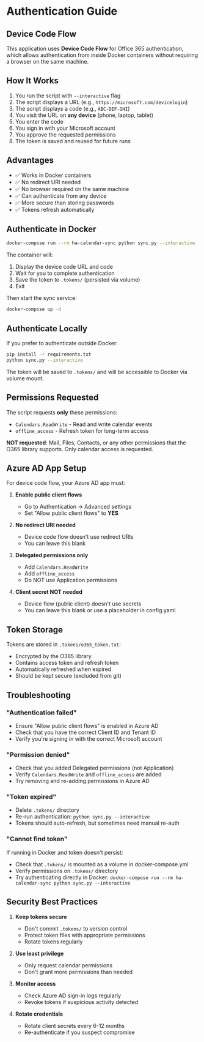 # Authentication Guide

## Device Code Flow

This application uses **Device Code Flow** for Office 365 authentication, which allows authentication from inside Docker containers without requiring a browser on the same machine.

## How It Works

1. You run the script with `--interactive` flag
2. The script displays a URL (e.g., `https://microsoft.com/devicelogin`)
3. The script displays a code (e.g., `ABC-DEF-GHI`)
4. You visit the URL on **any device** (phone, laptop, tablet)
5. You enter the code
6. You sign in with your Microsoft account
7. You approve the requested permissions
8. The token is saved and reused for future runs

## Advantages

- ✅ Works in Docker containers
- ✅ No redirect URI needed
- ✅ No browser required on the same machine
- ✅ Can authenticate from any device
- ✅ More secure than storing passwords
- ✅ Tokens refresh automatically

## Authenticate in Docker

```bash
docker-compose run --rm ha-calendar-sync python sync.py --interactive
```

The container will:
1. Display the device code URL and code
2. Wait for you to complete authentication
3. Save the token to `.tokens/` (persisted via volume)
4. Exit

Then start the sync service:
```bash
docker-compose up -d
```

## Authenticate Locally

If you prefer to authenticate outside Docker:

```bash
pip install -r requirements.txt
python sync.py --interactive
```

The token will be saved to `.tokens/` and will be accessible to Docker via volume mount.

## Permissions Requested

The script requests **only** these permissions:
- `Calendars.ReadWrite` - Read and write calendar events
- `offline_access` - Refresh token for long-term access

**NOT requested**: Mail, Files, Contacts, or any other permissions that the O365 library supports. Only calendar access is requested.

## Azure AD App Setup

For device code flow, your Azure AD app must:

1. **Enable public client flows**
   - Go to Authentication → Advanced settings
   - Set "Allow public client flows" to **YES**

2. **No redirect URI needed**
   - Device code flow doesn't use redirect URIs
   - You can leave this blank

3. **Delegated permissions only**
   - Add `Calendars.ReadWrite`
   - Add `offline_access`
   - Do NOT use Application permissions

4. **Client secret NOT needed**
   - Device flow (public client) doesn't use secrets
   - You can leave this blank or use a placeholder in config.yaml

## Token Storage

Tokens are stored in `.tokens/o365_token.txt`:
- Encrypted by the O365 library
- Contains access token and refresh token
- Automatically refreshed when expired
- Should be kept secure (excluded from git)

## Troubleshooting

### "Authentication failed"
- Ensure "Allow public client flows" is enabled in Azure AD
- Check that you have the correct Client ID and Tenant ID
- Verify you're signing in with the correct Microsoft account

### "Permission denied"
- Check that you added Delegated permissions (not Application)
- Verify `Calendars.ReadWrite` and `offline_access` are added
- Try removing and re-adding permissions in Azure AD

### "Token expired"
- Delete `.tokens/` directory
- Re-run authentication: `python sync.py --interactive`
- Tokens should auto-refresh, but sometimes need manual re-auth

### "Cannot find token"
If running in Docker and token doesn't persist:
- Check that `.tokens/` is mounted as a volume in docker-compose.yml
- Verify permissions on `.tokens/` directory
- Try authenticating directly in Docker: `docker-compose run --rm ha-calendar-sync python sync.py --interactive`

## Security Best Practices

1. **Keep tokens secure**
   - Don't commit `.tokens/` to version control
   - Protect token files with appropriate permissions
   - Rotate tokens regularly

2. **Use least privilege**
   - Only request calendar permissions
   - Don't grant more permissions than needed

3. **Monitor access**
   - Check Azure AD sign-in logs regularly
   - Revoke tokens if suspicious activity detected

4. **Rotate credentials**
   - Rotate client secrets every 6-12 months
   - Re-authenticate if you suspect compromise
